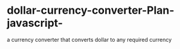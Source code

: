 # dollar-currency-converter-Plan-javascript-
a currency converter that converts dollar to any required currency
